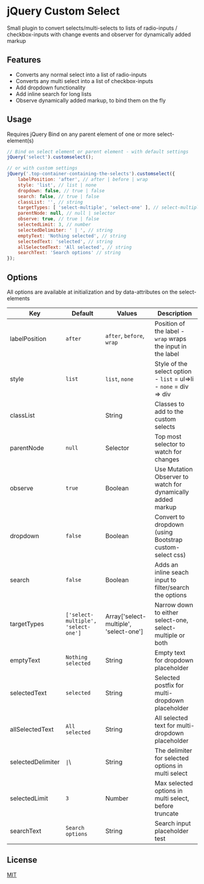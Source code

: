 # jQuery Custom Select

Small plugin to convert selects/multi-selects to lists of radio-inputs / checkbox-inputs with change events and observer for dynamically added markup

## Features
* Converts any normal select into a list of radio-inputs
* Converts any multi select into a list of checkbox-inputs
* Add dropdown functionality
* Add inline search for long lists
* Observe dynamically added markup, to bind them on the fly

## Usage
Requires jQuery
Bind on any parent element of one or more select-element(s)
```javascript
// Bind on select element or parent element - with default settings
jQuery('select').customselect();

// or with custom settings
jQuery('.top-container-containing-the-selects').customselect({
    labelPosition: 'after', // after | before | wrap
    style: 'list', // list | none
    dropdown: false, // true | false
    search: false, // true | false
    classList: '', // string
    targetTypes: [ 'select-multiple', 'select-one' ], // select-multiple | select-one
    parentNode: null, // null | selector
    observe: true, // true | false
    selectedLimit: 3, // number
    selectedDelimiter: ' | ', // string
    emptyText: 'Nothing selected', // string
    selectedText: 'selected', // string
    allSelectedText: 'All selected', // string
    searchText: 'Search options' // string
});
```

## Options

All options are available at initialization and by data-attributes on the select-elements

| Key                       | Default             					| Values                     				|  Description                                                                  |
| --------------------------|---------------------------------------|-------------------------------------------|-------------------------------------------------------------------------------|
| labelPosition             | `after`             					| `after`, `before`, `wrap`  				| Position of the label - `wrap` wraps the input in the label  				    |
| style            			| `list`              					| `list`, `none` 							| Style of the select option - `list` = ul=>li - `none` = div => div            |
| classList            		|               						| String									| Classes to add to the custom selects            								|
| parentNode            	| `null`              					| Selector									| Top most selector to watch for changes            							|
| observe                   | `true`              					| Boolean                    				| Use Mutation Observer to watch for dynamically added markup                   |
| dropdown                  | `false`              					| Boolean                    				| Convert to dropdown (using Bootstrap custom-select css)                       |
| search                	| `false`              					| Boolean                    				| Adds an inline seach input to filter/search the options                       |
| targetTypes               | `['select-multiple', 'select-one']`   | Array['select-multiple', 'select-one']    | Narrow down to either select-one, select-multiple or both                     |
| emptyText         		| `Nothing selected`  					| String                     				| Empty text for dropdown placeholder                                           |
| selectedText      		| `selected`          					| String                     				| Selected postfix for multi-dropdown placeholder                               |
| allSelectedText   		| `All selected`      					| String                     				| All selected text for multi-dropdown placeholder 							    |
| selectedDelimiter   		| `\|`\      								| String                     				| The delimiter for selected options in multi select					        |
| selectedLimit   			| `3`      								| Number                     				| Max selected options in multi select, before truncate					        |
| searchText   				| `Search options`      				| String                     				| Search input placeholder test					        						|

## License
[MIT](https://choosealicense.com/licenses/mit/)